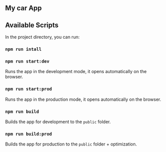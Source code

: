 ## My car App

## Available Scripts

In the project directory, you can run:

### `npm run intall`

### `npm run start:dev`

Runs the app in the development mode, it opens automatically on the browser.<br>

### `npm run start:prod`

Runs the app in the production mode, it opens automatically on the browser.<br>

### `npm run build`

Builds the app for development to the `public` folder.<br>

### `npm run build:prod`

Builds the app for production to the `public` folder + optimization.<br>

